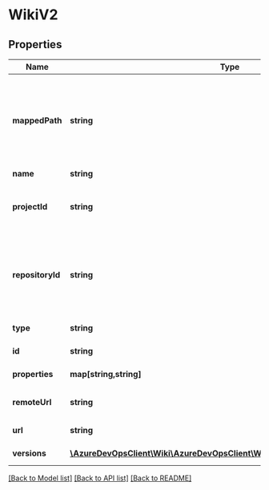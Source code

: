 # WikiV2

## Properties
Name | Type | Description | Notes
------------ | ------------- | ------------- | -------------
**mappedPath** | **string** | Folder path inside repository which is shown as Wiki. Not required for ProjectWiki type. | [optional] 
**name** | **string** | Wiki name. | [optional] 
**projectId** | **string** | ID of the project in which the wiki is to be created. | [optional] 
**repositoryId** | **string** | ID of the git repository that backs up the wiki. Not required for ProjectWiki type. | [optional] 
**type** | **string** | Type of the wiki. | [optional] 
**id** | **string** | ID of the wiki. | [optional] 
**properties** | **map[string,string]** | Properties of the wiki. | [optional] 
**remoteUrl** | **string** | Remote web url to the wiki. | [optional] 
**url** | **string** | REST url for this wiki. | [optional] 
**versions** | [**\AzureDevOpsClient\Wiki\AzureDevOpsClient\Wiki\Model\GitVersionDescriptor[]**](GitVersionDescriptor.md) | Versions of the wiki. | [optional] 

[[Back to Model list]](../README.md#documentation-for-models) [[Back to API list]](../README.md#documentation-for-api-endpoints) [[Back to README]](../README.md)


